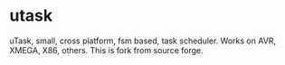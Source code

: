 utask
=====

uTask, small, cross platform, fsm based, task scheduler. Works on AVR, XMEGA, X86, others. This is fork from source forge.
